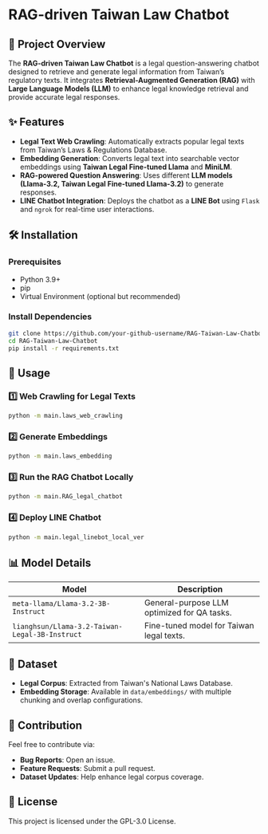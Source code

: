 # RAG-driven Taiwan Law Chatbot

## 📌 Project Overview
The **RAG-driven Taiwan Law Chatbot** is a legal question-answering chatbot designed to retrieve and generate legal information from Taiwan’s regulatory texts. It integrates **Retrieval-Augmented Generation (RAG)** with **Large Language Models (LLM)** to enhance legal knowledge retrieval and provide accurate legal responses.

## ✨ Features
- **Legal Text Web Crawling**: Automatically extracts popular legal texts from Taiwan’s Laws & Regulations Database.
- **Embedding Generation**: Converts legal text into searchable vector embeddings using **Taiwan Legal Fine-tuned Llama** and **MiniLM**.
- **RAG-powered Question Answering**: Uses different **LLM models (Llama-3.2, Taiwan Legal Fine-tuned Llama-3.2)** to generate responses.
- **LINE Chatbot Integration**: Deploys the chatbot as a **LINE Bot** using `Flask` and `ngrok` for real-time user interactions.

## 🛠 Installation
### Prerequisites
- Python 3.9+
- pip
- Virtual Environment (optional but recommended)

### Install Dependencies
```bash
git clone https://github.com/your-github-username/RAG-Taiwan-Law-Chatbot.git
cd RAG-Taiwan-Law-Chatbot
pip install -r requirements.txt
```

## 🚀 Usage

### 1️⃣ Web Crawling for Legal Texts
```bash
python -m main.laws_web_crawling
```

### 2️⃣ Generate Embeddings
```bash
python -m main.laws_embedding
```

### 3️⃣ Run the RAG Chatbot Locally
```bash
python -m main.RAG_legal_chatbot
```

### 4️⃣ Deploy LINE Chatbot
```bash
python -m main.legal_linebot_local_ver
```

## 📊 Model Details
| Model | Description |
|------|------------|
| `meta-llama/Llama-3.2-3B-Instruct` | General-purpose LLM optimized for QA tasks. |
| `lianghsun/Llama-3.2-Taiwan-Legal-3B-Instruct` | Fine-tuned model for Taiwan legal texts. |

## 📂 Dataset
- **Legal Corpus**: Extracted from Taiwan's National Laws Database.
- **Embedding Storage**: Available in `data/embeddings/` with multiple chunking and overlap configurations.

## 🤝 Contribution
Feel free to contribute via:
- **Bug Reports**: Open an issue.
- **Feature Requests**: Submit a pull request.
- **Dataset Updates**: Help enhance legal corpus coverage.

## 📜 License
This project is licensed under the GPL-3.0 License.
